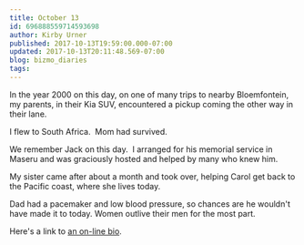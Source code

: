 ```yaml
---
title: October 13
id: 696888559714593698
author: Kirby Urner
published: 2017-10-13T19:59:00.000-07:00
updated: 2017-10-13T20:11:48.569-07:00
blog: bizmo_diaries
tags: 
---
```


[](https://www.flickr.com/photos/kirbyurner/37425325120/in/dateposted-public/)

In the year 2000 on this day, on one of many trips to nearby Bloemfontein, my parents, in their Kia SUV, encountered a pickup coming the other way in their lane.

I flew to South Africa.  Mom had survived.

We remember Jack on this day.  I arranged for his memorial service in Maseru and was graciously hosted and helped by many who knew him.

My sister came after about a month and took over, helping Carol get back to the Pacific coast, where she lives today.

Dad had a pacemaker and low blood pressure, so chances are he wouldn't have made it to today. Women outlive their men for the most part.

Here's a link to [an on-line bio](http://www.grunch.net/4dsolutions/jackbio.html).